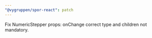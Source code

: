 ```yaml
---
"@vygruppen/spor-react": patch
---
```


Fix NumericStepper props: onChange correct type and children not mandatory.
